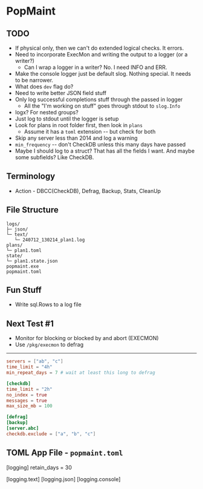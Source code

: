 PopMaint
========

TODO
----
* If physical only, then we can't do extended logical checks.  It errors.
* Need to incorporate ExecMon and writing the output to a logger (or a writer?)
    * Can I wrap a logger in a writer?  No.  I need INFO and ERR.
* Make the console logger just be default slog.  Nothing special. It needs to be narrower.
* What does `dev` flag do?
* Need to write better JSON field stuff
* Only log successful completions stuff through the passed in logger
    * All the "I'm working on stuff" goes through stdout to `slog.Info`
* logx? For nested groups?
* Just log to stdout until the logger is setup
* Look for plans in root folder first, then look in `plans`
    * Assume it has a `toml` extension -- but check for both
* Skip any server less than 2014 and log a warning
* `min_frequency` -- don't CheckDB unless this many days have passed
* Maybe I should log to a struct?  That has all the fields I want.  And maybe some subfields?  Like CheckDB.


Terminology
-----------
* Action - DBCC(CheckDB), Defrag, Backup, Stats, CleanUp

File Structure
--------------
```
logs/
├─ json/
└─ text/
   └─ 240712_130214_plan1.log
plans/
└─ plan1.toml
state/
└─ plan1.state.json
popmaint.exe
popmaint.toml
```

Fun Stuff
---------
* Write sql.Rows to a log file

Next Test #1
------------
* Monitor for blocking or blocked by and abort (EXECMON)
* Use `/pkg/execmon` to defrag

---------
```toml
servers = ["ab", "c"]
time_limit = "4h"
min_repeat_days = 7 # wait at least this long to defrag

[checkdb]
time_limit = "2h"
no_index = true
messages = true
max_size_mb = 100

[defrag]
[backup]
[server.abc]
checkdb.exclude = ["a", "b", "c"]
```

TOML App File - `popmaint.toml`
-------------------------------
[logging]
retain_days = 30

[logging.text]
[logging.json]
[logging.console]

